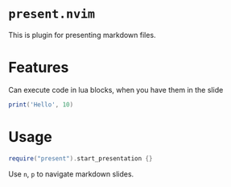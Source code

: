 # `present.nvim`

This is plugin for presenting markdown files.

# Features

Can execute code in lua blocks, when you have them in the slide

```lua
print('Hello', 10)
```

# Usage

```lua
require("present").start_presentation {}
```

Use `n`, `p` to navigate markdown slides.

